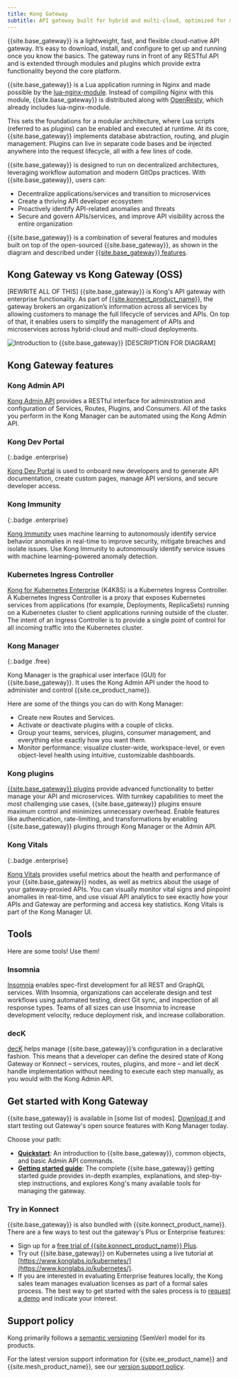 ```yaml
---
title: Kong Gateway
subtitle: API gateway built for hybrid and multi-cloud, optimized for microservices and distributed architectures
---
```


{{site.base_gateway}} is a lightweight, fast, and flexible cloud-native API gateway. It’s easy to download, install, and configure to get up and running once you know the basics. The gateway runs in front of any RESTful API and is extended through modules and plugins which provide extra functionality beyond the core platform.

{{site.base_gateway}} is a Lua application running in Nginx and made possible by the [lua-nginx-module](https://github.com/openresty/lua-nginx-module). Instead of compiling Nginx with this module, {{site.base_gateway}} is distributed along with [OpenResty](https://openresty.org/), which already includes lua-nginx-module.
<!-- OpenResty is *not* a fork of Nginx, but a bundle of modules extending its capabilities. -->

This sets the foundations for a modular architecture, where Lua scripts (referred to as *plugins*) can be enabled and executed at runtime. At its core, {{site.base_gateway}} implements database abstraction, routing, and plugin management. Plugins can live in separate code bases and be injected anywhere into the request lifecycle, all with a few lines of code.

{{site.base_gateway}} is designed to run on decentralized architectures, leveraging workflow automation and modern GitOps practices. With {{site.base_gateway}}, users can:

* Decentralize applications/services and transition to microservices
* Create a thriving API developer ecosystem
* Proactively identify API-related anomalies and threats
* Secure and govern APIs/services, and improve API visibility across the entire organization

{{site.base_gateway}} is a combination of several features and modules built on top of the open-sourced {{site.base_gateway}}, as shown in the diagram and described under [{{site.base_gateway}} features](#kong-gateway-enterprise-features).


## Kong Gateway vs Kong Gateway (OSS)

[REWRITE ALL OF THIS]
{{site.base_gateway}} is Kong's API gateway with enterprise functionality. As part of [{{site.konnect_product_name}}](/konnect/), the gateway brokers an organization’s information across all services by allowing customers to manage the full lifecycle of services and APIs. On top of that, it enables users to simplify the management of APIs and microservices across hybrid-cloud and multi-cloud deployments.

![Introduction to {{site.base_gateway}}](/assets/images/docs/ee/introduction.png)
[DESCRIPTION FOR DIAGRAM]

## Kong Gateway features

### Kong Admin API

[Kong Admin API](/link) provides a RESTful interface for administration and configuration of Services, Routes, Plugins, and Consumers. All of the tasks you perform in the Kong Manager can be automated using the Kong Admin API.

### Kong Dev Portal
{:.badge .enterprise}

[Kong Dev Portal](/link) is used to onboard new developers and to generate API documentation, create custom pages, manage API versions, and secure developer access.

### Kong Immunity
{:.badge .enterprise}

[Kong Immunity](/link) uses machine learning to autonomously identify service behavior anomalies in real-time to improve security, mitigate breaches and isolate issues. Use Kong Immunity to autonomously identify service issues with machine learning-powered anomaly detection.

### Kubernetes Ingress Controller

[Kong for Kubernetes Enterprise](/link) (K4K8S) is a Kubernetes Ingress Controller. A Kubernetes Ingress Controller is a proxy that exposes Kubernetes services from applications (for example, Deployments, ReplicaSets) running on a Kubernetes cluster to client applications running outside of the cluster. The intent of an Ingress Controller is to provide a single point of control for all incoming traffic into the Kubernetes cluster.

### Kong Manager
{:.badge .free}

Kong Manager is the graphical user interface (GUI) for {{site.base_gateway}}. It uses the Kong Admin API under the hood to administer and control {{site.ce_product_name}}.

Here are some of the things you can do with Kong Manager:

* Create new Routes and Services.
* Activate or deactivate plugins with a couple of clicks.
* Group your teams, services, plugins, consumer management, and everything else exactly how you want them.
* Monitor performance: visualize cluster-wide, workspace-level, or even object-level health using intuitive, customizable dashboards.

### Kong plugins

[{{site.base_gateway}} plugins](/link) provide advanced functionality to better manage your API and microservices. With turnkey capabilities to meet the most challenging use cases, {{site.base_gateway}} plugins ensure maximum control and minimizes unnecessary overhead. Enable features like authentication, rate-limiting, and transformations by enabling {{site.base_gateway}} plugins through Kong Manager or the Admin API.

### Kong Vitals
{:.badge .enterprise}

[Kong Vitals](/link) provides useful metrics about the health and performance of your {{site.base_gateway}} nodes, as well as metrics about the usage of your gateway-proxied APIs. You can visually monitor vital signs and pinpoint anomalies in real-time, and use visual API analytics to see exactly how your APIs and Gateway are performing and access key statistics. Kong Vitals is part of the Kong Manager UI.

## Tools
Here are some tools! Use them!

### Insomnia

[Insomnia](/link) enables spec-first development for all REST and GraphQL services. With Insomnia, organizations can accelerate design and test workflows using automated testing, direct Git sync, and inspection of all response types. Teams of all sizes can use Insomnia to increase development velocity, reduce deployment risk, and increase collaboration.

### decK
[decK](/link) helps manage {{site.base_gateway}}’s configuration in a declarative fashion.
This means that a developer can define the desired state of Kong Gateway or
Konnect &ndash; services, routes, plugins, and more &ndash; and let decK handle
implementation without needing to execute each step manually, as you would with
the Kong Admin API.


## Get started with Kong Gateway

{{site.base_gateway}} is available in [some list of modes].
[Download it](/enterprise/{{page.kong_version}}/deployment/installation/overview)
and start testing out Gateway's open source features with Kong Manager today.

Choose your path:
* **[Quickstart][quickstart]**: An introduction to
{{site.base_gateway}}, common objects, and basic Admin API commands.
* **[Getting started guide][getting-started]**: The complete {{site.base_gateway}}
getting started guide provides in-depth examples, explanations, and step-by-step
instructions, and explores Kong's many available tools for managing the gateway.

### Try in Konnect

{{site.base_gateway}} is also bundled with {{site.konnect_product_name}}.
There are a few ways to test out the gateway's Plus or Enterprise features:

* Sign up for a [free trial of {{site.konnect_product_name}} Plus](https://konnect.konghq.com/register).
* Try out {{site.base_gateway}} on Kubernetes using a live tutorial at
[https://www.konglabs.io/kubernetes/](https://www.konglabs.io/kubernetes/).
* If you are interested in evaluating Enterprise features locally, the
Kong sales team manages evaluation licenses as part of a formal sales process.
The best way to get started with the sales process is to
[request a demo](https://konghq.com/get-started/#request-demo) and indicate
your interest.

[quickstart]: /gateway-oss/{{page.kong_version}}/getting-started/quickstart
[configuring-a-service]: /gateway-oss/{{page.kong_version}}/getting-started/configuring-a-service
[enabling-plugins]: /gateway-oss/{{page.kong_version}}/getting-started/enabling-plugins
[getting-started]: /getting-started-guide/latest/overview

## Support policy
Kong primarily follows a [semantic versioning](https://semver.org/) (SemVer)
model for its products.

For the latest version support information for  {{site.ee_product_name}} and
{{site.mesh_product_name}}, see our [version support policy](/konnect-platform/support-policy).
